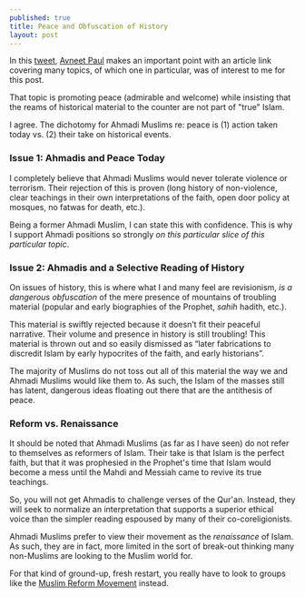 ```yaml
---
published: true
title: Peace and Obfuscation of History
layout: post
---
```

In this [tweet](https://twitter.com/avneet_paul/status/715914253622976512), [Avneet Paul](https://twitter.com/avneet_paul) makes an important point with an article link covering many topics, of which one in particular, was of interest to me for this post. 

That topic is promoting peace (admirable and welcome) while insisting that the reams of historical material to the counter are not part of "true" Islam.

I agree. The dichotomy for Ahmadi Muslims re: peace is (1) action taken today vs. (2) their take on historical events.

### Issue 1: Ahmadis and Peace Today
I completely believe that Ahmadi Muslims would never tolerate violence or terrorism. Their rejection of this is proven (long history of non-violence, clear teachings in their own interpretations of the faith, open door policy at mosques, no fatwas for death, etc.). 

Being a former Ahmadi Muslim, I can state this with confidence. This is why I support Ahmadi positions so strongly _on this particular slice of this particular topic_.

### Issue 2: Ahmadis and a Selective Reading of History
On issues of history, this is where what I and many feel are revisionism, *is a dangerous obfuscation* of the mere presence of mountains of troubling material (popular and early biographies of the Prophet, _sahih_ hadith, etc.). 

This material is swiftly rejected because it doesn’t fit their peaceful narrative. Their volume and presence in history is still troubling! This material is thrown out and so easily dismissed as “later fabrications to discredit Islam by early hypocrites of the faith, and early historians”.

The majority of Muslims do not toss out all of this material the way we and Ahmadi Muslims would like them to. As such, the Islam of the masses still has latent, dangerous ideas floating out there that are the antithesis of peace.

### Reform vs. Renaissance 
It should be noted that Ahmadi Muslims (as far as I have seen) do not refer to themselves as reformers of Islam. Their take is that Islam is the perfect faith, but that it was prophesied in the Prophet's time that Islam would become a mess until the Mahdi and Messiah came to revive its true teachings.

So, you will not get Ahmadis to challenge verses of the Qur'an. Instead, they will seek to normalize an interpretation that supports a superior ethical voice than the simpler reading espoused by many of their co-coreligionists. 

Ahmadi Muslims prefer to view their movement as the _renaissance_ of Islam. As such, they are in fact, more limited in the sort of break-out thinking many non-Muslims are looking to the Muslim world for. 

For that kind of ground-up, fresh restart, you really have to look to groups like the [Muslim Reform Movement](http://reasononfaith.github.io/2016/03/29/the-mrm-and-the-true-islam-campaigns.html) instead.